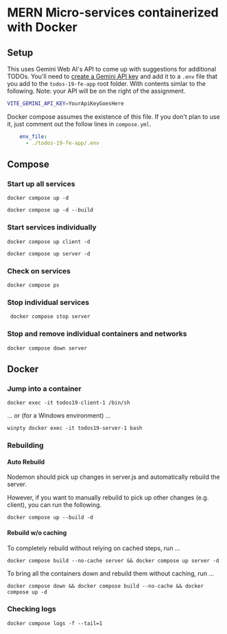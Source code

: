 # MERN Micro-services containerized with Docker

## Setup

This uses Gemini Web AI's API to come up with suggestions for additional TODOs. You'll need to [create a Gemini API key](https://ai.google.dev/gemini-api/docs/api-key) and add it to a `.env` file that you add to the `todos-19-fe-app` root folder. With contents simlar to the following. Note: your API will be on the right of the assignment.

```bash
VITE_GEMINI_API_KEY=YourApiKeyGoesHere
```

Docker compose assumes the existence of this file. If you don't plan to use it, just comment out the follow lines in `compose.yml`.

```yml
    env_file:
      - ./todos-19-fe-app/.env
```

## Compose

### Start up all services

`docker compose up -d`

`docker compose up -d --build`

### Start services individually

`docker compose up client -d`

`docker compose up server -d`

### Check on services

`docker compose ps`

### Stop individual services

` docker compose stop server`

### Stop and remove individual containers and networks

`docker compose down server`

## Docker

### Jump into a container

`docker exec -it todos19-client-1 /bin/sh`

... or (for a Windows environment) ...

`winpty docker exec -it todos19-server-1 bash`

### Rebuilding

#### Auto Rebuild

Nodemon should pick up changes in server.js and automatically rebuild the server.

However, if you want to manually rebuild to pick up other changes (e.g. client), you can run the following.

`docker compose up --build -d`

#### Rebuild w/o caching

To completely rebuild without relying on cached steps, run ...

`docker compose build --no-cache server && docker compose up server -d`

To bring all the containers down and rebuild them without caching, run ...

`docker compose down && docker compose build --no-cache && docker compose up -d`

### Checking logs

`docker compose logs -f --tail=1`
